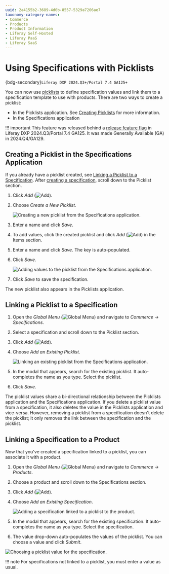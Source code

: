 ```yaml
---
uuid: 2a4155b2-3689-4d0b-8557-5329a7206ae7
taxonomy-category-names:
- Commerce
- Products
- Product Information
- Liferay Self-Hosted
- Liferay PaaS
- Liferay SaaS
---
```

# Using Specifications with Picklists

{bdg-secondary}`Liferay DXP 2024.Q3+/Portal 7.4 GA125+`

You can now use [picklists](https://learn.liferay.com/w/dxp/liferay-development/objects/picklists) to define specification values and link them to a specification template to use with products. There are two ways to create a picklist:

- In the Picklists application. See [Creating Picklists](https://learn.liferay.com/web/guest/w/dxp/liferay-development/objects/picklists/creating-picklists) for more information.
- In the Specifications application

!!! important
    This feature was released behind a [release feature flag](https://learn.liferay.com/web/guest/w/dxp/system-administration/configuring-liferay/feature-flags#release-feature-flags) in Liferay DXP 2024.Q3/Portal 7.4 GA125. It was made Generally Available (GA) in 2024.Q4/GA129.

## Creating a Picklist in the Specifications Application

If you already have a picklist created, see [Linking a Picklist to a Specification](#linking-a-picklist-to-a-specification). After [creating a specification](./specifications.md#specification-labels), scroll down to the Picklist section.

1. Click *Add* (![Add](../../../images/icon-add.png)).

1. Choose *Create a New Picklist*.

   ![Creating a new picklist from the Specifications application.](./using-specifications-with-picklists/images/01.png)

1. Enter a name and click *Save*.

1. To add values, click the created picklist and click *Add* (![Add](../../../images/icon-add.png)) in the Items section.

1. Enter a name and click *Save*. The key is auto-populated.

1. Click *Save*.

   ![Adding values to the picklist from the Specifications application.](./using-specifications-with-picklists/images/02.png)

1. Click *Save* to save the specification.

The new picklist also appears in the Picklists application.

## Linking a Picklist to a Specification

1. Open the *Global Menu* (![Global Menu](../../../images/icon-applications-menu.png)) and navigate to *Commerce* &rarr; *Specifications*.

1. Select a specification and scroll down to the Picklist section.

1. Click *Add* (![Add](../../../images/icon-add.png)).

1. Choose *Add an Existing Picklist*.

   ![Linking an existing picklist from the Specifications application.](./using-specifications-with-picklists/images/03.png)

1. In the modal that appears, search for the existing picklist. It auto-completes the name as you type. Select the picklist.

1. Click *Save*.

The picklist values share a bi-directional relationship between the Picklists application and the Specifications application. If you delete a picklist value from a specification, it also deletes the value in the Picklists application and vice-versa. However, removing a picklist from a specification doesn't delete the picklist; it only removes the link between the specification and the picklist.

## Linking a Specification to a Product

Now that you've created a specification linked to a picklist, you can associate it with a product. 

1. Open the *Global Menu* (![Global Menu](../../../images/icon-applications-menu.png)) and navigate to *Commerce* &rarr; *Products*.

1. Choose a product and scroll down to the Specifications section.

1. Click *Add* (![Add](../../../images/icon-add.png)).

1. Choose *Add an Existing Specification*.

   ![Adding a specification linked to a picklist to the product.](./using-specifications-with-picklists/images/04.png)

1. In the modal that appears, search for the existing specification. It auto-completes the name as you type. Select the specification.

1. The value drop-down auto-populates the values of the picklist. You can choose a value and click *Submit*.

![Choosing a picklist value for the specification.](./using-specifications-with-picklists/images/05.gif)

!!! note
    For specifications not linked to a picklist, you must enter a value as usual.